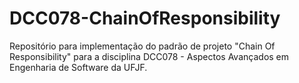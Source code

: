 # DCC078-ChainOfResponsibility
Repositório para implementação do padrão de projeto "Chain Of Responsibility" para a disciplina DCC078 - Aspectos Avançados em Engenharia de Software da UFJF.
